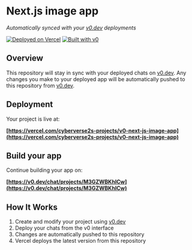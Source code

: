 # Next.js image app

*Automatically synced with your [v0.dev](https://v0.dev) deployments*

[![Deployed on Vercel](https://img.shields.io/badge/Deployed%20on-Vercel-black?style=for-the-badge&logo=vercel)](https://vercel.com/cyberverse2s-projects/v0-next-js-image-app)
[![Built with v0](https://img.shields.io/badge/Built%20with-v0.dev-black?style=for-the-badge)](https://v0.dev/chat/projects/M3GZWBKhlCw)

## Overview

This repository will stay in sync with your deployed chats on [v0.dev](https://v0.dev).
Any changes you make to your deployed app will be automatically pushed to this repository from [v0.dev](https://v0.dev).

## Deployment

Your project is live at:

**[https://vercel.com/cyberverse2s-projects/v0-next-js-image-app](https://vercel.com/cyberverse2s-projects/v0-next-js-image-app)**

## Build your app

Continue building your app on:

**[https://v0.dev/chat/projects/M3GZWBKhlCw](https://v0.dev/chat/projects/M3GZWBKhlCw)**

## How It Works

1. Create and modify your project using [v0.dev](https://v0.dev)
2. Deploy your chats from the v0 interface
3. Changes are automatically pushed to this repository
4. Vercel deploys the latest version from this repository